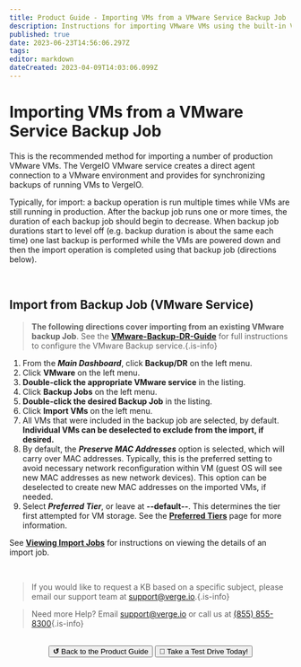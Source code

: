 ```yaml
---
title: Product Guide - Importing VMs from a VMware Service Backup Job
description: Instructions for importing VMware VMs using the built-in VMware service
published: true
date: 2023-06-23T14:56:06.297Z
tags: 
editor: markdown
dateCreated: 2023-04-09T14:03:06.099Z
---
```


# Importing VMs from a VMware Service Backup Job

This is the recommended method for importing a number of production VMware VMs. The VergeIO VMware service creates a direct agent connection to a VMware environment and provides for synchronizing backups of running VMs to VergeIO.

Typically, for import: a backup operation is run multiple times while VMs are still running in production. After the backup job runs one or more times, the duration of each backup job should begin to decrease. When backup job durations start to level off (e.g. backup duration is about the same each time) one last backup is performed while the VMs are powered down and then the import operation is completed using that backup job (directions below).

<br>


## Import from Backup Job (VMware Service)

> **The following directions cover importing from an existing VMware backup Job**. See the [**VMware-Backup-DR-Guide**](/public/kb/vmware-backup-dr-guide) for full instructions to configure the VMware Backup service.{.is-info}

1.  From the ***Main Dashboard***, click **Backup/DR** on the left menu.
2.  Click **VMware** on the left menu.
3.  **Double-click the appropriate VMware service** in the listing.
4.  Click **Backup Jobs** on the left menu.
5.  **Double-click the desired Backup Job** in the listing.
6.  Click **Import VMs** on the left menu.
7.  All VMs that were included in the backup job are selected, by default. **Individual VMs can be deselected to exclude from the import, if desired.**
8.  By default, the ***Preserve MAC Addresses*** option is selected, which will carry over MAC addresses. Typically, this is the preferred setting to avoid necessary network reconfiguration within VM (guest OS will see new MAC addresses as new network devices). This option can be deselected to create new MAC addresses on the imported VMs, if needed.
9.  Select ***Preferred Tier***, or leave at **\--default--**. This determines the tier first attempted for VM storage. See the [**Preferred Tiers**](/public/ProductGuide/preferredtiers) page for more information.

See [**Viewing Import Jobs**](/public/ProductGuide/viewimportjobs) for instructions on viewing the details of an import job.

<br>   

   > If you would like to request a KB based on a specific subject, please email our support team at <a href="mailto:support@verge.io?subject=KB Request" target="_blank" rel="noopener noreferrer">support@verge.io.</a>{.is-info}

> Need more Help? Email <a href="mailto:support@verge.io?subject=Support Inquiry" target="_blank" rel="noopener noreferrer">support@verge.io</a> or call us at <a href="tel:+855-855-8300">(855) 855-8300</a>{.is-info}

<br>

<div style="text-align:center; margin-bottom:5px">
  <a href="../ProductGuide/menu"><button class="button-grey"><b>↺</b> Back to the Product Guide</button></a>
  <a href="https://www.verge.io/test-drive#Demo-Section"><button class="button-cta">🚗 Take a Test Drive Today!</button></a>
</div>